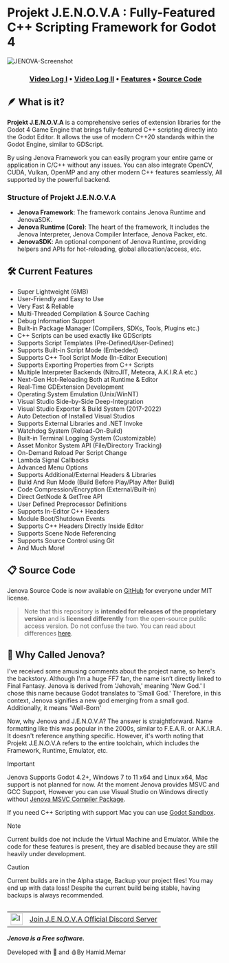 
# Projekt J.E.N.O.V.A : Fully-Featured C++ Scripting Framework for Godot 4

![JENOVA-Screenshot](https://github.com/user-attachments/assets/f17e2947-622d-47c2-9d2f-de10137a3279)

<h3 align="center">
  <a href="https://youtu.be/r01HLjdXV6o">Video Log I</a> • <a href="https://youtu.be/QnX8RZW9Jiw">Video Log II</a> • <a href="https://youtu.be/yDTRpFKqWwo">Features</a> • <a href="https://github.com/Jenova-Framework/Jenova-Runtime">Source Code</a>
</h3>

## 🪶 What is it?
**Projekt J.E.N.O.V.A** is a comprehensive series of extension libraries for the Godot 4 Game Engine that brings fully-featured C++ scripting directly into the Godot Editor. It allows the use of modern C++20 standards within the Godot Engine, similar to GDScript. 

By using Jenova Framework you can easily program your entire game or application in C/C++ without any issues. You can also integrate OpenCV, CUDA, Vulkan, OpenMP and any other modern C++ features seamlessly, All supported by the powerful backend.

### Structure of Projekt J.E.N.O.V.A
- **Jenova Framework**: The framework contains Jenova Runtime and JenovaSDK.
- **Jenova Runtime (Core)**: The heart of the framework, It includes the Jenova Interpreter, Jenova Compiler Interface, Jenova Packer, etc.
- **JenovaSDK**: An optional component of Jenova Runtime, providing helpers and APIs for hot-reloading, global allocation/access, etc.

## 🛠️ Current Features
- Super Lightweight (6MB)
- User-Friendly and Easy to Use
- Very Fast & Reliable
- Multi-Threaded Compilation & Source Caching
- Debug Information Support
- Built-in Package Manager (Compilers, SDKs, Tools, Plugins etc.)
- C++ Scripts can be used exactly like GDScripts
- Supports Script Templates (Pre-Defined/User-Defined)
- Supports Built-in Script Mode (Embedded)
- Supports C++ Tool Script Mode (In-Editor Execution)
- Supports Exporting Properties from C++ Scripts
- Multiple Interpreter Backends (NitroJIT, Meteora, A.K.I.R.A etc.)
- Next-Gen Hot-Reloading Both at Runtime & Editor
- Real-Time GDExtension Development
- Operating System Emulation (Unix/WinNT)
- Visual Studio Side-by-Side Deep-Integration
- Visual Studio Exporter & Build System (2017-2022)
- Auto Detection of Installed Visual Studios
- Supports External Libraries and .NET Invoke
- Watchdog System (Reload-On-Build)
- Built-in Terminal Logging System (Customizable)
- Asset Monitor System API (File/Directory Tracking)
- On-Demand Reload Per Script Change
- Lambda Signal Callbacks
- Advanced Menu Options
- Supports Additional/External Headers & Libraries
- Build And Run Mode (Build Before Play/Play After Build)
- Code Compression/Encryption (External/Built-in)
- Direct GetNode & GetTree API
- User Defined Preprocessor Definitions
- Supports In-Editor C++ Headers
- Module Boot/Shutdown Events
- Supports C++ Headers Directly Inside Editor
- Supports Scene Node Referencing
- Supports Source Control using Git
- And Much More!

## 📋 Source Code
Jenova Source Code is now available on [GitHub](https://github.com/Jenova-Framework/Jenova-Runtime) for everyone under MIT license.
> Note that this repository is **intended for releases of the proprietary version** and is **licensed differently** from the open-source public access version. Do not confuse the two. You can read about differences [here](https://github.com/Jenova-Framework/Jenova-Runtime?tab=readme-ov-file#open-source-vs-proprietary).

## 👻 Why Called Jenova?
I've received some amusing comments about the project name, so here's the backstory. Although I'm a huge FF7 fan, the name isn’t directly linked to Final Fantasy. Jenova is derived from 'Jehovah,' meaning 'New God.' I chose this name because Godot translates to 'Small God.' Therefore, in this context, Jenova signifies a new god emerging from a small god. Additionally, it means 'Well-Born'

Now, why Jenova and J.E.N.O.V.A? The answer is straightforward. Name formatting like this was popular in the 2000s, similar to F.E.A.R. or A.K.I.R.A. It doesn't reference anything specific. However, it's worth noting that Projekt J.E.N.O.V.A refers to the entire toolchain, which includes the Framework, Runtime, Emulator, etc.

> [!IMPORTANT]  
> Jenova Supports Godot 4.2+, Windows 7 to 11 x64 and Linux x64, Mac support is not planned for now.
> At the moment Jenova provides MSVC and GCC Support, However you can use Visual Studio on Windows directly without [Jenova MSVC Compiler Package](https://github.com/Jenova-Framework/Jenova-Packages/releases/tag/jenova-msvc-compiler-pkg-14.41.34120).
>
> If you need C++ Scripting with support Mac you can use [Godot Sandbox](https://github.com/libriscv/godot-sandbox).

> [!NOTE]  
> Current builds doe not include the Virtual Machine and Emulator. While the code for these features is present, they are disabled because they are still heavily under development.

> [!CAUTION]
> Current builds are in the Alpha stage, Backup your project files! You may end up with data loss! Despite the current build being stable, having backups is always recommended.

<h2>
  <table style="border: none; border-collapse: collapse;">
    <tr>
      <td>
        <img src="https://github.com/user-attachments/assets/99bf011e-37fb-498e-b4ef-15c418ec2fcd" alt="Icon" width="28" height="28">
      </td>
      <td>
        <a href="https://discord.gg/p7zAf6aBPz">Join J.E.N.O.V.A Official Discord Server</a>
      </td>
    </tr>
  </table>
</h2>

***Jenova is a Free software.***


Developed with 💙 and 🩸By Hamid.Memar
